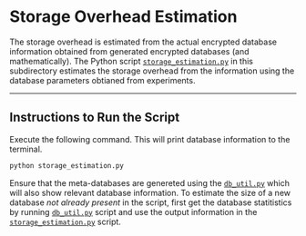 # Storage Overhead Estimation

The storage overhead is estimated from the actual encrypted database information obtained from generated encrypted databases (and mathematically). The Python script [`storage_estimation.py`](./storage_estimation.py) in this subdirectory estimates the storage overhead from the information using the database parameters obtianed from experiments.

---

## Instructions to Run the Script

Execute the following command. This will print database information to the terminal.

```bash
python storage_estimation.py
```

Ensure that the meta-databases are genereted using the [`db_util.py`](./db_util.py) which will also show relevant database information. To estimate the size of a new database _not already present_ in the script, first get the database statitistics by running [`db_util.py`](./db_util.py) script and use the output information in the [`storage_estimation.py`](./storage_estimation.py) script.